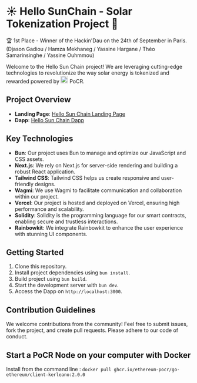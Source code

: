 # ☀️ Hello SunChain - Solar Tokenization Project 🔗

🏆 1st Place - Winner of the Hackin'Dau on the 24th of September in Paris. (Djason Gadiou / Hamza Mekhaneg / Yassine Hargane / Théo Samarinsinghe / Yassine Ouhmmou)

Welcome to the Hello Sun Chain project! We are leveraging cutting-edge technologies to revolutionize the way solar energy is tokenized and rewarded powered by <img src="https://avatars.githubusercontent.com/u/104393486?s=200&v=4" width="20" height="20"> PoCR.

## Project Overview

- **Landing Page**: [Hello Sun Chain Landing Page](https://ar30d.weblium.site)
- **Dapp**: [Hello Sun Chain Dapp](https://hellosunchain.vercel.app/)

## Key Technologies

- **Bun**: Our project uses Bun to manage and optimize our JavaScript and CSS assets.
- **Next.js**: We rely on Next.js for server-side rendering and building a robust React application.
- **Tailwind CSS**: Tailwind CSS helps us create responsive and user-friendly designs.
- **Wagmi**: We use Wagmi to facilitate communication and collaboration within our project.
- **Vercel**: Our project is hosted and deployed on Vercel, ensuring high performance and scalability.
- **Solidity**: Solidity is the programming language for our smart contracts, enabling secure and trustless interactions.
- **Rainbowkit**: We integrate Rainbowkit to enhance the user experience with stunning UI components.

## Getting Started

1. Clone this repository.
2. Install project dependencies using `bun install`.
3. Build project using `bun build`.
4. Start the development server with `bun dev`.
5. Access the Dapp on `http://localhost:3000`.

## Contribution Guidelines

We welcome contributions from the community! Feel free to submit issues, fork the project, and create pull requests. Please adhere to our code of conduct.

## Start a PoCR Node on your computer with Docker

Install from the command line :
`docker pull ghcr.io/ethereum-pocr/go-ethereum/client-kerleano:2.0.0`
